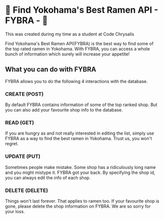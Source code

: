 # 🍜 Find Yokohama's Best Ramen API - FYBRA - 🍜
This was created during my time as a student at Code Chrysalis

Find Yokohama's Best Ramen API(FYBRA) is the best way to find some of the top rated ramen in Yokohama.
With FYBRA, you can access a whole bunch of information which surely will increase your appetite!

## What you can do with FYBRA
FYBRA allows you to do the following 4 interactions with the database.

### CREATE (POST) 
By default FYBRA contains information of some of the top ranked shop. But you can also add your favourite shop info to the database.

### READ (GET)
If you are hungry as and not really interested in editing the list, simply use FYBRA as a way to find the best ramen in Yokohama. Trust us, you won't regret.

### UPDATE (PUT)
Sometimes people make mistake. Some shop has a ridiculously long name and you might mistype it. FYBRA got your back. By specifying the shop id, you can always edit the info of each shop.

### DELETE (DELETE)
Things won't last forever. That applies to ramen too. If your favourite shop is gone, please delete the shop information on FYBRA. We are so sorry for your loss.

